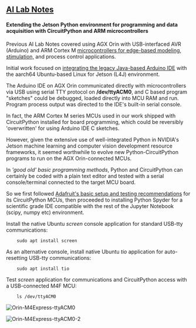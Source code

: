 ## <u>AI Lab Notes</u>

#### Extending the Jetson Python environment for programming and data acquisition with CircuitPython and ARM microcontrollers

Previous AI Lab Notes covered using AGX Orin with USB-interfaced AVR (Arduino) and ARM Cortex M [microcontrollers for edge-based modeling, stimulation,](https://github.com/rtrelease/Jetson-Symbolics/blob/main/M4_Controller-CorticalMicrocircuitLayout.md) and process control applications.

Initial work focused on [integrating the legacy Java-based Arduino IDE](https://github.com/rtrelease/Jetson-Symbolics/blob/main/Arduino2.md) with the aarch64 Ubuntu-based Linux for Jetson (L4J) environment.  

The Arduino IDE on AGX Orin communicated directly with microcontrollers via USB using serial TTY protocol on **/dev/ttyACM0**, and C based program "sketches" could be debugged, loaded directly into MCU RAM and run. Program process output was directed to the IDE's built-in serial console.

In fact, the ARM Cortex M series MCUs used in our work shipped with CircuitPython installed for board programming, which could be reversibly 'overwritten' for using Arduino IDE C sketches.

However, given the extensive use of well-integrated Python in NVIDIA's Jetson machine learning and computer vision development resource frameworks, it seemed worthwhile to evolve new Python-CircuitPython programs to run on the AGX Orin-connected MCUs.

In *'good old' basic programming methods*, Python and CircuitPython can certainly be coded with a plain text editor and tested with a serial console/terminal connected to the target MCU board.  

So we first followed [Adafruit's basic setup and testing recommendations](https://learn.adafruit.com/welcome-to-circuitpython/advanced-serial-console-on-linux) for its CircuitPython MCUs, then proceeded to installing Python Spyder for a scientific grade IDE compatible with the rest of the Jupyter Notebook (scipy, numpy etc) environment.

Install the native Ubuntu *screen* console application for standard USB-tty communications:

		sudo apt install screen

As an alternative console, install native Ubuntu *tio* application for auto-resetting USB-tty communications:

		sudo apt install tio

Test *screen* application for communications and CircuitPython access with a USB-connected M4F MCU:

		ls /dev/ttyACM0


![Orin-M4Express-ttyACM0](https://github.com/rtrelease/Jetson-Symbolics-Neuromorphics/assets/71346897/fcfa814c-4edf-4ed5-8ec4-06222ddb95ae)

![Orin-M4Express-ttyACM0-2](https://github.com/rtrelease/Jetson-Symbolics-Neuromorphics/assets/71346897/eb6c09e1-3e39-486a-83ae-b3218458583b)

